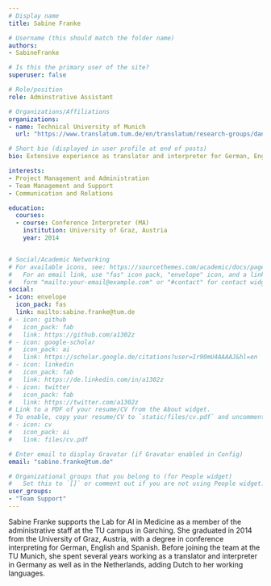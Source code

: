 ```yaml
---
# Display name
title: Sabine Franke

# Username (this should match the folder name)
authors:
- SabineFranke

# Is this the primary user of the site?
superuser: false

# Role/position
role: Adminstrative Assistant

# Organizations/Affiliations
organizations:
- name: Technical University of Munich
  url: "https://www.translatum.tum.de/en/translatum/research-groups/daniel-rueckert-ai-in-healthcare-and-medicine/"

# Short bio (displayed in user profile at end of posts)
bio: Extensive experience as translator and interpreter for German, English and Spanish

interests:
- Project Management and Administration
- Team Management and Support
- Communication and Relations

education:
  courses:
  - course: Conference Interpreter (MA)
    institution: University of Graz, Austria
    year: 2014


# Social/Academic Networking
# For available icons, see: https://sourcethemes.com/academic/docs/page-builder/#icons
#   For an email link, use "fas" icon pack, "envelope" icon, and a link in the
#   form "mailto:your-email@example.com" or "#contact" for contact widget.
social:
- icon: envelope
  icon_pack: fas
  link: mailto:sabine.franke@tum.de
# - icon: github
#   icon_pack: fab
#   link: https://github.com/a1302z
# - icon: google-scholar
#   icon_pack: ai
#   link: https://scholar.google.de/citations?user=Ir90mU4AAAAJ&hl=en
# - icon: linkedin
#   icon_pack: fab
#   link: https://de.linkedin.com/in/a1302z
# - icon: twitter
#   icon_pack: fab
#   link: https://twitter.com/a1302z
# Link to a PDF of your resume/CV from the About widget.
# To enable, copy your resume/CV to `static/files/cv.pdf` and uncomment the lines below.
# - icon: cv
#   icon_pack: ai
#   link: files/cv.pdf

# Enter email to display Gravatar (if Gravatar enabled in Config)
email: "sabine.franke@tum.de"

# Organizational groups that you belong to (for People widget)
#   Set this to `[]` or comment out if you are not using People widget.
user_groups:
- "Team Support"
---
```

Sabine Franke supports the Lab for AI in Medicine as a member of the administrative staff at the TU campus in Garching. She graduated in 2014 from the University of Graz, Austria, with a degree in conference interpreting for German, English and Spanish. Before joining the team at the TU Munich, she spent several years working as a translator and interpreter in Germany as well as in the Netherlands, adding Dutch to her working languages.
